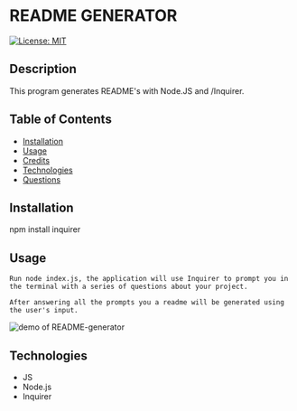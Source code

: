 # README GENERATOR

  [![License: MIT](https://img.shields.io/badge/License-MIT-blue.svg)](https://opensource.org/licenses/MIT)


  ## Description
  This program generates README's with Node.JS and /Inquirer. 

  ## Table of Contents

  * [Installation](#installation)
  * [Usage](#usage)
  * [Credits](#credits)
  * [Technologies](#technologies)
  * [Questions](#questions) 

  ## Installation
  
  npm install inquirer

  ## Usage 
    Run node index.js, the application will use Inquirer to prompt you in the terminal with a series of questions about your project.

    After answering all the prompts you a readme will be generated using the user's input.

 ![demo of README-generator](./assets/images/readmedemo.gif)


  ## Technologies
  
  * JS
  * Node.js
  * Inquirer

  
  
  